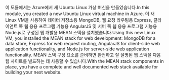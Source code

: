 <span data-ttu-id="8b1e7-101">이 모듈에서는 Azure에서 새 Ubuntu Linux 가상 머신을 만들었습니다.</span><span class="sxs-lookup"><span data-stu-id="8b1e7-101">In this module, you created a new Ubuntu Linux virtual machine in Azure.</span></span> <span data-ttu-id="8b1e7-102">이 새 Linux VM을 사용하여 데이터 저장소용 MongoDB, 웹 요청 라우팅용 Express, 클라이언트 쪽 웹 응용 프로그램 기능용 AngularJS 및 서버 쪽 웹 응용 프로그램 기능용 Node.js로 구성된 웹 개발용 MEAN 스택을 설치했습니다.</span><span class="sxs-lookup"><span data-stu-id="8b1e7-102">Using this new Linux VM, you installed the MEAN stack for web development: MongoDB for a data store, Express for web request routing, AngularJS for client-side web application functionality, and Node.js for server-side web application functionality.</span></span> <span data-ttu-id="8b1e7-103">MEAN 스택 구성 요소를 준비하면 완전하고 잘 설명된 웹 스택을 다음 웹 사이트를 빌드하는 데 사용할 수 있습니다.</span><span class="sxs-lookup"><span data-stu-id="8b1e7-103">With the MEAN stack components in place, you have a complete and well documented web stack available for building your next website.</span></span>
